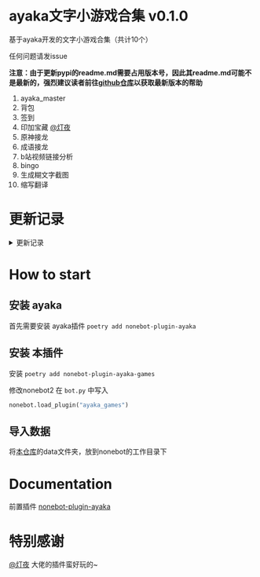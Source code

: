 # ayaka文字小游戏合集 v0.1.0

基于ayaka开发的文字小游戏合集（共计10个）

任何问题请发issue

<b>注意：由于更新pypi的readme.md需要占用版本号，因此其readme.md可能不是最新的，强烈建议读者前往[github仓库](https://github.com/bridgeL/nonebot-plugin-ayaka-games)以获取最新版本的帮助</b>


1. ayaka_master
2. 背包
3. 签到
4. 印加宝藏 [@灯夜](https://github.com/lunexnocty/Meiri)
5. 原神接龙
6. 成语接龙
7. b站视频链接分析
8. bingo
9. 生成糊文字截图
10. 缩写翻译

# 更新记录

<details>

<summary>更新记录</summary>

版本 | 备注
-|-
0.1.0 | 适配0.3.x版本的ayaka插件

</details>

# How to start

## 安装 ayaka

首先需要安装 ayaka插件 `poetry add nonebot-plugin-ayaka`


## 安装 本插件

安装 `poetry add nonebot-plugin-ayaka-games`

修改nonebot2 在 `bot.py` 中写入 

```python
nonebot.load_plugin("ayaka_games")
```

## 导入数据

将[本仓库](https://github.com/bridgeL/nonebot-plugin-ayaka-games)的data文件夹，放到nonebot的工作目录下

# Documentation

前置插件 [nonebot-plugin-ayaka](https://github.com/bridgeL/nonebot-plugin-ayaka)

# 特别感谢

[@灯夜](https://github.com/lunexnocty/Meiri) 大佬的插件蛮好玩的~
